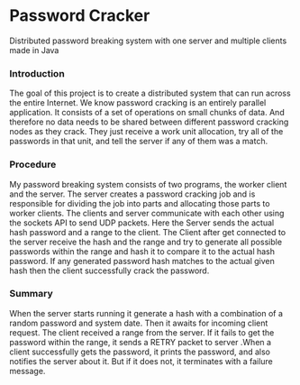# Password Cracker
Distributed password breaking system with one server and multiple clients made in Java

### Introduction

The goal of this project is to create a distributed system that can run across the entire Internet. We know password cracking is an entirely parallel application. It consists of a set of operations on small chunks of data. And therefore no data needs to be shared between different password cracking nodes as they crack. They just receive a work unit allocation, try all of the passwords in that unit, and tell the server if any of them was a match.

### Procedure

My password breaking system consists of two programs, the worker client and the server. The server creates a password cracking job and is responsible for dividing the job into parts and allocating those parts to worker clients. The clients and server communicate with each other using the sockets API to send UDP packets. Here the Server sends the actual hash password and a range to the client. The Client after get connected to the server receive the hash and the range and try to generate all possible passwords within the range and hash it to compare it to the actual hash password. If any generated password hash matches to the actual given hash then the client successfully crack the password.

### Summary

When the server starts running it generate a hash with a combination of a random password and system date. Then it awaits for incoming client request. The client received a range from the server. If it fails to get the password within the range, it sends a RETRY packet to server .When a client successfully gets the password, it prints the password, and also notifies the server about it. But if it does not, it terminates with a failure message.
